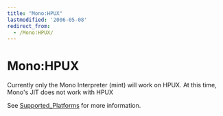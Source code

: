 ```yaml
---
title: "Mono:HPUX"
lastmodified: '2006-05-08'
redirect_from:
  - /Mono:HPUX/
---
```


Mono:HPUX
=========

Currently only the Mono Interpreter (mint) will work on HPUX. At this time, Mono's JIT does not work with HPUX

See [Supported\_Platforms](/Supported_Platforms "Supported Platforms") for more information.

